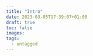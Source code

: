 ```yaml
---
title: "Intro"
date: 2023-03-05T17:39:07+01:00
draft: true
toc: false
images:
tags:
  - untagged
---
```


